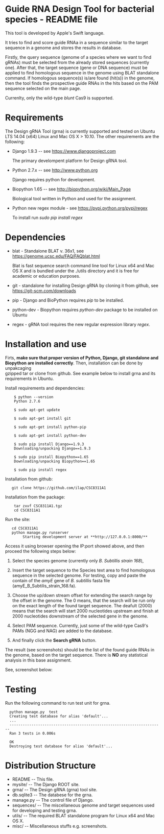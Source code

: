 Guide RNA Design Tool for bacterial species -  README file
==========================================================

This tool is developed by Apple's Swift language.

It tries to find and score guide RNAa in a sequence similar 
to the target sequence in a genome and stores the results in database. 

Firstly, the query sequence (genome of a species where we want to find gRNAs) 
must be selected from the already stored sequences (currently one). 
After that, the target sequence (gene or DNA sequence) must be applied to find 
homologous sequence in the genome using BLAT standalone command. 
If homologous sequence(s) is/are found (hit(s)) in the genome, then the tool 
finds the prospective guide RNAs in the hits based on the PAM sequence 
selected on the main page. 

Currenlty, only the wild-type *blunt* Cas9 is supported.

Requirements
============

The Design gRNA Tool (grna) is currently supported and tested on Ubuntu LTS 
14.04 (x64) Linux and Mac OS X > 10.10. 
The other requirements are the following:
 
- Django 1.9.3 -- see https://www.djangoproject.com

  The primary develompent platform for Design gRNA tool.
  
- Python 2.7.x -- see http://www.python.org

  Django requires python for development.
  
- Biopython 1.65 -- see http://biopython.org/wiki/Main_Page

  Biological tool written in Python and used for the assignment.

- Python new regex module - see https://pypi.python.org/pypi/regex

  To install run _sudo pip install regex_



Dependencies
============

- blat - Standalone BLAT v. 36x1, see https://genome.ucsc.edu/FAQ/FAQblat.html

  Blat is fast sequence search command line tool for Linux x64 and Mac OS X 
  and is bundled under the ./utils directory and it is free for academic or 
  education purposes.
  
- git - standalone for installing Design gRNA by cloning it from github, see 
https://git-scm.com/downloads

- pip - Django and BioPython requires _pip_ to be installed.
 
- python-dev - Biopython requires _python-dev_ package to be installed on Ubuntu

- regex - gRNA tool requires the new regular expression library _regex_.

Installation and use
======================

Firts, **make sure that proper version of Python, Django, git standalone and 
Biopython are 
installed correctly**. Then, installation can be done by unpakcaging  
gzipped tar or clone from github. See example below to install grna 
and its requirements in Ubuntu.

Install requirements and dependencies:

        $ python --version
        Python 2.7.6
        
        $ sudo apt-get update
        
        $ sudo apt-get install git
              
        $ sudo apt-get install python-pip
       
        $ sudo apt-get install python-dev 
        
        $ sudo pip install Django==1.9.3
        Downloading/unpacking Django==1.9.3
       
        $ sudo pip install Biopython==1.65
        Downloading/unpacking Biopython==1.65
        
        $ sudo pip install regex

Installation from github:
  
       git clone https://github.com/ilap/CSC8311A1


Installation from the package:
       
        tar zxvf CSC8311A1.tgz
        cd CSC8311A1

Run the site:

       cd CSC8311A1
       python manage.py runserver
            Starting development server at **http://127.0.0.1:8000/**
       
Access it using browser opening the IP:port showed above, and then proceed 
the following steps below:

1. Select the species genome (currently only _B. Subtillis strain 168_),

2. Insert the target sequence to the Species text area to find homologous sequence in the selected genome.
   For testing, copy and paste the contain of the  *amyE* gene of *B. 
subtillis* fasta file (amyE_B_Subtilis_strain_168.fa).
3. Choose the up/down stream offset for extending the search range by the offset in the genome.
   The 0 means, that the search will be run only on the exact length of the found target sequence.
   The deafult (2000) means that the search will start 2000 nucleotides upstream and finish at 2000 nucleotides
   downstream of the selected gene in the genome.
4. Select PAM sequence. Currently, just some of the wild-type Cas9's PAMs (NGG and NAG) are added to the database.
5. And finally click the **__Search gRNA__** button.

The result (see screenshots) should be the list of the found guide RNAs in the 
genome, based on the target sequence. There is **NO** any statistical analysis in 
this base assignment.

See, screenshot below:

Testing
=======

Run the following command to run test unit for grna.

      python manage.py  test
      Creating test database for alias 'default'...
      ...
      ----------------------------------------------------------------------
      Ran 3 tests in 0.006s

      OK
      Destroying test database for alias 'default'...

Distribution Structure
======================

- README       -- This file.
- mysite/      -- The Django ROOT site.
- grna/        -- The Design gRNA (grna) tool site.
- db.sqlite3   -- The databese for the grna.
- manage.py    -- The control file of Django.
- sequences/   -- The miscellaneous genome and target sequences used for 
  developing and testing grna.
- utils/       -- The required BLAT standalone program for Linux x64 and Mac 
OS X.
- misc/        -- Miscellaneous stuffs e.g. screenshots.
